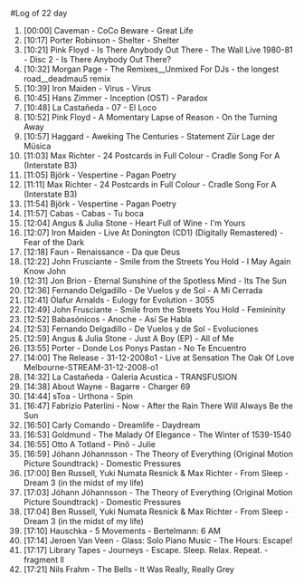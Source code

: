#Log of 22 day

1. [00:00] Caveman - CoCo Beware - Great Life
1. [10:17] Porter Robinson - Shelter - Shelter
1. [10:21] Pink Floyd - Is There Anybody Out There - The Wall Live 1980-81 - Disc 2 - Is There Anybody Out There?
1. [10:32] Morgan Page - The Remixes__Unmixed For DJs - the longest road__deadmau5 remix
1. [10:39] Iron Maiden - Virus - Virus
1. [10:45] Hans Zimmer - Inception (OST) - Paradox
1. [10:48] La Castañeda - 07 - El Loco
1. [10:52] Pink Floyd - A Momentary Lapse of Reason - On the Turning Away
1. [10:57] Haggard - Aweking The Centuries - Statement Zür Lage der Müsica
1. [11:03] Max Richter - 24 Postcards in Full Colour - Cradle Song For A (Interstate B3)
1. [11:05] Björk - Vespertine - Pagan Poetry
1. [11:11] Max Richter - 24 Postcards in Full Colour - Cradle Song For A (Interstate B3)
1. [11:54] Björk - Vespertine - Pagan Poetry
1. [11:57] Cabas - Cabas - Tu boca
1. [12:04] Angus & Julia Stone - Heart Full of Wine - I'm Yours
1. [12:07] Iron Maiden - Live At Donington (CD1) (Digitally Remastered) - Fear of the Dark
1. [12:18] Faun - Renaissance - Da que Deus
1. [12:22] John Frusciante - Smile from the Streets You Hold - I May Again Know John
1. [12:31] Jon Brion - Eternal Sunshine of the Spotless Mind - Its The Sun
1. [12:36] Fernando Delgadillo - De Vuelos y de Sol - A Mi Cerrada
1. [12:41] Ólafur Arnalds - Eulogy for Evolution - 3055
1. [12:49] John Frusciante - Smile from the Streets You Hold - Femininity
1. [12:52] Babasónicos - Anoche - Así Se Habla
1. [12:53] Fernando Delgadillo - De Vuelos y de Sol - Evoluciones
1. [12:59] Angus & Julia Stone - Just A Boy (EP) - All of Me
1. [13:55] Porter - Donde Los Ponys Pastan - No Te Encuentro
1. [14:00] The Release - 31-12-2008o1 - Live at Sensation The Oak Of Love Melbourne-STREAM-31-12-2008-o1
1. [14:32] La Castañeda - Galeria Acustica - TRANSFUSION
1. [14:38] About Wayne - Bagarre - Charger 69
1. [14:44] sToa - Urthona - Spin
1. [16:47] Fabrizio Paterlini - Now - After the Rain There Will Always Be the Sun
1. [16:50] Carly Comando - Dreamlife - Daydream
1. [16:53] Goldmund - The Malady Of Elegance - The Winter of 1539-1540
1. [16:55] Otto A Totland - Pinô - Julie
1. [16:59] Jóhann Jóhannsson - The Theory of Everything (Original Motion Picture Soundtrack) - Domestic Pressures
1. [17:00] Ben Russell, Yuki Numata Resnick & Max Richter - From Sleep - Dream 3 (in the midst of my life)
1. [17:03] Jóhann Jóhannsson - The Theory of Everything (Original Motion Picture Soundtrack) - Domestic Pressures
1. [17:04] Ben Russell, Yuki Numata Resnick & Max Richter - From Sleep - Dream 3 (in the midst of my life)
1. [17:10] Hauschka - 5 Movements - Bertelmann: 6 AM
1. [17:14] Jeroen Van Veen - Glass: Solo Piano Music - The Hours: Escape!
1. [17:17] Library Tapes - Journeys - Escape. Sleep. Relax. Repeat. - fragment ll
1. [17:21] Nils Frahm - The Bells - It Was Really, Really Grey

